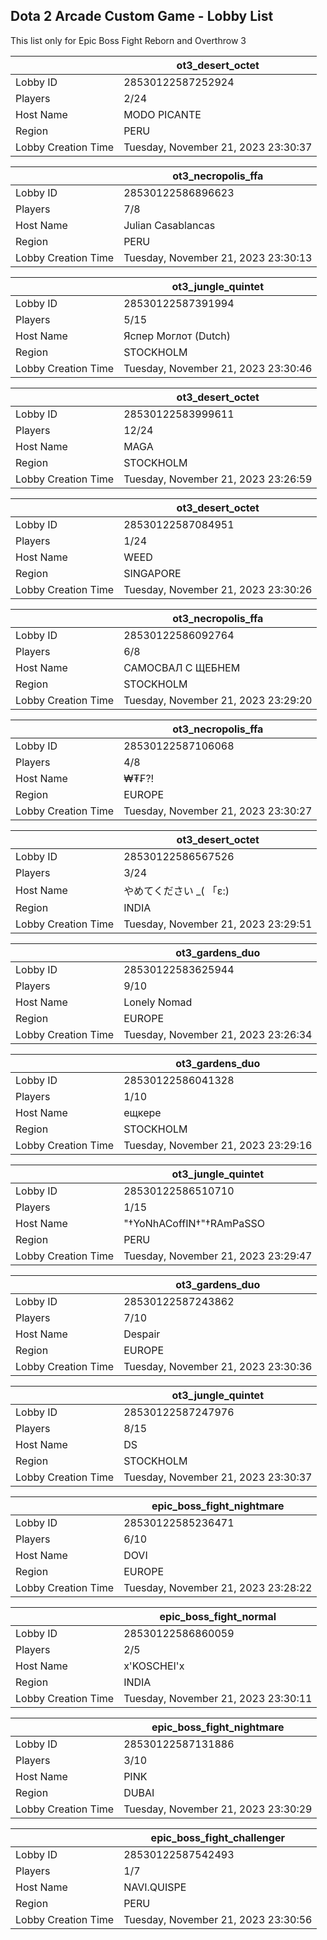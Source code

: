 ## Dota 2 Arcade Custom Game - Lobby List

This list only for Epic Boss Fight Reborn and Overthrow 3

|  | ot3_desert_octet |
| ------ | ------ |
| Lobby ID | 28530122587252924 |
| Players | 2/24 |
| Host Name | MODO PICANTE |
| Region | PERU |
| Lobby Creation Time | Tuesday, November 21, 2023 23:30:37 |


|  | ot3_necropolis_ffa |
| ------ | ------ |
| Lobby ID | 28530122586896623 |
| Players | 7/8 |
| Host Name | Julian Casablancas |
| Region | PERU |
| Lobby Creation Time | Tuesday, November 21, 2023 23:30:13 |


|  | ot3_jungle_quintet |
| ------ | ------ |
| Lobby ID | 28530122587391994 |
| Players | 5/15 |
| Host Name | Яспер Моглот (Dutch) |
| Region | STOCKHOLM |
| Lobby Creation Time | Tuesday, November 21, 2023 23:30:46 |


|  | ot3_desert_octet |
| ------ | ------ |
| Lobby ID | 28530122583999611 |
| Players | 12/24 |
| Host Name | MAGA |
| Region | STOCKHOLM |
| Lobby Creation Time | Tuesday, November 21, 2023 23:26:59 |


|  | ot3_desert_octet |
| ------ | ------ |
| Lobby ID | 28530122587084951 |
| Players | 1/24 |
| Host Name | WEED |
| Region | SINGAPORE |
| Lobby Creation Time | Tuesday, November 21, 2023 23:30:26 |


|  | ot3_necropolis_ffa |
| ------ | ------ |
| Lobby ID | 28530122586092764 |
| Players | 6/8 |
| Host Name | САМОСВАЛ С ЩЕБНЕМ |
| Region | STOCKHOLM |
| Lobby Creation Time | Tuesday, November 21, 2023 23:29:20 |


|  | ot3_necropolis_ffa |
| ------ | ------ |
| Lobby ID | 28530122587106068 |
| Players | 4/8 |
| Host Name | ₩₮₣?! |
| Region | EUROPE |
| Lobby Creation Time | Tuesday, November 21, 2023 23:30:27 |


|  | ot3_desert_octet |
| ------ | ------ |
| Lobby ID | 28530122586567526 |
| Players | 3/24 |
| Host Name | やめてください _( 「ε:) |
| Region | INDIA |
| Lobby Creation Time | Tuesday, November 21, 2023 23:29:51 |


|  | ot3_gardens_duo |
| ------ | ------ |
| Lobby ID | 28530122583625944 |
| Players | 9/10 |
| Host Name | Lonely Nomad |
| Region | EUROPE |
| Lobby Creation Time | Tuesday, November 21, 2023 23:26:34 |


|  | ot3_gardens_duo |
| ------ | ------ |
| Lobby ID | 28530122586041328 |
| Players | 1/10 |
| Host Name | ещкере |
| Region | STOCKHOLM |
| Lobby Creation Time | Tuesday, November 21, 2023 23:29:16 |


|  | ot3_jungle_quintet |
| ------ | ------ |
| Lobby ID | 28530122586510710 |
| Players | 1/15 |
| Host Name | "†YoNhACoffIN†"†RAmPaSSO |
| Region | PERU |
| Lobby Creation Time | Tuesday, November 21, 2023 23:29:47 |


|  | ot3_gardens_duo |
| ------ | ------ |
| Lobby ID | 28530122587243862 |
| Players | 7/10 |
| Host Name | Despair |
| Region | EUROPE |
| Lobby Creation Time | Tuesday, November 21, 2023 23:30:36 |


|  | ot3_jungle_quintet |
| ------ | ------ |
| Lobby ID | 28530122587247976 |
| Players | 8/15 |
| Host Name | DS |
| Region | STOCKHOLM |
| Lobby Creation Time | Tuesday, November 21, 2023 23:30:37 |


|  | epic_boss_fight_nightmare |
| ------ | ------ |
| Lobby ID | 28530122585236471 |
| Players | 6/10 |
| Host Name | DOVI |
| Region | EUROPE |
| Lobby Creation Time | Tuesday, November 21, 2023 23:28:22 |


|  | epic_boss_fight_normal |
| ------ | ------ |
| Lobby ID | 28530122586860059 |
| Players | 2/5 |
| Host Name | x'KOSCHEI'x |
| Region | INDIA |
| Lobby Creation Time | Tuesday, November 21, 2023 23:30:11 |


|  | epic_boss_fight_nightmare |
| ------ | ------ |
| Lobby ID | 28530122587131886 |
| Players | 3/10 |
| Host Name | PINK |
| Region | DUBAI |
| Lobby Creation Time | Tuesday, November 21, 2023 23:30:29 |


|  | epic_boss_fight_challenger |
| ------ | ------ |
| Lobby ID | 28530122587542493 |
| Players | 1/7 |
| Host Name | NAVI.QUISPE |
| Region | PERU |
| Lobby Creation Time | Tuesday, November 21, 2023 23:30:56 |


